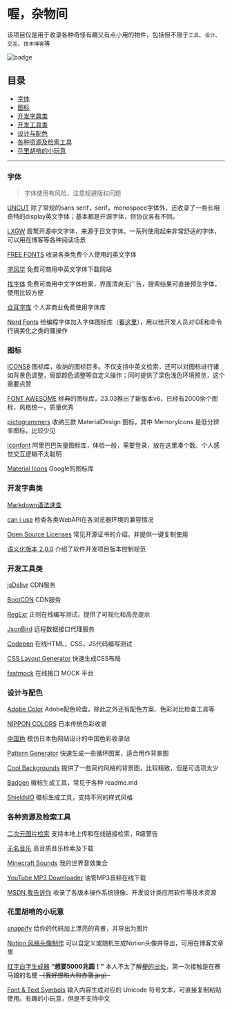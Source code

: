 # 喔，杂物间

该项目仅是用于收录各种奇怪有趣又有点小用的物件，包括但不限于`工具`、`设计`、`交互`、`技术博客`等

![badge](https://img.shields.io/badge/State-useless-orange?style=for-the-badge)

<h2 id='catalog'>目录</h2>

- [字体](#fonts)
- [图标](#icons)
- [开发字典类](#reference-books)
- [开发工具类](#dev-tools)
- [设计与配色](#design)
- [各种资源及检索工具](#resources)
- [花里胡哨的小玩意](#toys)

---
<h3 id='fonts'>字体</h3>

> 字体使用有风险，注意规避版权问题

[UNCUT](https://uncut.wtf/) 除了常规的sans serif，serif，monospace字体外，还收录了一些长相奇特的display英文字体；基本都是开源字体，但协议各有不同。

[LXGW](https://lxgw.github.io/) 霞鹜开源中文字体，来源于日文字体。一系列使用起来非常舒适的字体，可以用在博客等各种阅读场景

[FREE FONTS](https://www.freefonts.io/) 收录各类免费个人使用的英文字体

[字风华](https://www.zifh.com/) 免费可商用中英文字体下载网站

[找字体](https://zfont.cn/) 免费可商用中文字体检索，界面清爽无广告，搜索结果可直接预览字体，使用比较方便

[仓耳字库](http://tsanger.cn/) 个人非商业免费使用字体库

[Nerd Fonts](https://www.nerdfonts.com/font-downloads) 给编程字体加入字体图标库（[看这里](https://www.nerdfonts.com/#home)），用以给开发人员对IDE和命令行搞美化之类的骚操作

<h3 id='icons'>图标</h3>

[ICONS8](https://icons8.com/icons) 图标库，收纳的图标巨多。不仅支持中英文检索，还可以对图标进行诸如背景色调整，局部颜色调整等自定义操作；同时提供了深色浅色环境预览，这个需要点赞

[FONT AWESOME](https://fontawesome.com/search) 经典的图标库，23.03推出了新版本v6，已经有2000余个图标，风格统一，质量优秀

[pictogrammers](https://pictogrammers.com/libraries/) 收纳三款 MaterialDesign 图标，其中 MemoryIcons 是低分辨率图标，比较少见

[iconfont](https://www.iconfont.cn/) 阿里巴巴矢量图标库，体验一般，需要登录，放在这里凑个数。个人感觉交互逻辑不太聪明

[Material Icons](https://fonts.google.com/icons) Google的图标库

<h3 id='reference-books'>开发字典类</h3>

[Markdown语法速查](https://markdown.com.cn/cheat-sheet.html)

[can i use](https://caniuse.com/) 检查各类WebAPI在各浏览器环境的兼容情况

[Open Source Licenses](https://choosealicense.com/licenses/) 常见开源证书的介绍，并提供一键复制使用

[语义化版本 2.0.0](https://semver.org/lang/zh-CN/) 介绍了软件开发项目版本控制规范

<h3 id='dev-tools'>开发工具类</h3>

[jsDelivr](https://www.jsdelivr.com/) CDN服务

[BootCDN](https://www.bootcdn.cn/) CDN服务

[RegExr](https://regexr.com/) 正则在线编写测试，提供了可视化和高亮提示

[JsonBird](https://bird.ioliu.cn/) 远程数据接口代理服务

[Codepen](https://codepen.io/pen/) 在线HTML，CSS，JS代码编写测试

[CSS Layout Generator](https://layout.bradwoods.io/) 快速生成CSS布局

[fastmock](https://www.fastmock.site/#/) 在线接口 MOCK 平台

<h3 id='design'>设计与配色</h3>

[Adobe Color](https://color.adobe.com/zh/create/color-wheel) Adobe配色轮盘，除此之外还有配色方案、色彩对比检查工具等

[NIPPON COLORS](https://nipponcolors.com/) 日本传统色彩收录

[中国色](http://zhongguose.com/) 模仿日本色网站设计的中国色彩收录站

[Pattern Generator](https://doodad.dev/pattern-generator/) 快速生成一些循环图案，适合用作背景图

[Cool Backgrounds](https://coolbackgrounds.io/) 提供了一些简约风格的背景图，比较精致，但是可选项太少

[Badgen](https://badgen.net/) 徽标生成工具，常见于各种 readme.md

[ShieldsIO](https://shields.io/) 徽标生成工具，支持不同的样式风格

<h3 id='resources'>各种资源及检索工具</h3>

[二次元图片检索](https://ascii2d.net/) 支持本地上传和在线链接检索，R级警告

[无名音乐](https://thewind.xyz/) 高音质音乐检索及下载

[Minecraft Sounds](https://o.xbottle.top/mcsounds/) 我的世界音效集合

[YouTube MP3 Downloader](https://en.loader.to/4/) 油管MP3音频在线下载

[MSDN,我告诉你](https://msdn.itellyou.cn/) 收录了各版本操作系统镜像、开发设计类应用软件等技术资源

<h3 id='toys'>花里胡哨的小玩意</h3>

[snappify](https://snappify.com/editor) 给你的代码加上漂亮的背景，并导出为图片

[Notion 风格头像制作](https://notion-avatar.vercel.app/zh) 可以自定义或随机生成Notion头像并导出，可用在博客文章里

[红字白字生成器](https://yurafuca.com/5000choyen/index_cn.html) **“想要5000兆圆！”** 本人不太了解[梗的出处](https://zh.moegirl.org.cn/zh-tw/%E6%83%B3%E8%A6%815000%E5%85%86%E5%9C%86!)，第一次接触是在赛马娘的名梗 ~~（我好想和大和赤骥.jpg）~~

[Font & Text Symbols](https://instafonts.io/) 输入内容生成对应的 Unicode 符号文本，可直接复制粘贴使用。有趣的小玩意，但是不支持中文
